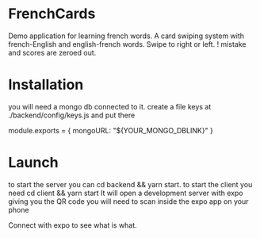 # FrenchCards

Demo application for learning french words. A card swiping system with french-English and english-french words. Swipe to right or left. ! mistake and scores are zeroed out.

# Installation
 you will need a mongo db connected to it. create a file keys at ./backend/config/keys.js and put there 

module.exports = {
	mongoURL: "${YOUR_MONGO_DBLINK}"
}

# Launch

 to start the server you can cd backend && yarn start. 
 to start the client you need cd client && yarn start It will open a development server with expo giving you the QR code you will need to  scan inside the expo app on your phone

Connect with expo to see what is what.
